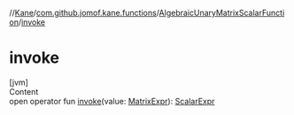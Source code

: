 //[Kane](../../index.md)/[com.github.jomof.kane.functions](../index.md)/[AlgebraicUnaryMatrixScalarFunction](index.md)/[invoke](invoke.md)



# invoke  
[jvm]  
Content  
open operator fun [invoke](invoke.md)(value: [MatrixExpr](../../com.github.jomof.kane.impl/-matrix-expr/index.md)): [ScalarExpr](../../com.github.jomof.kane.impl/-scalar-expr/index.md)  



